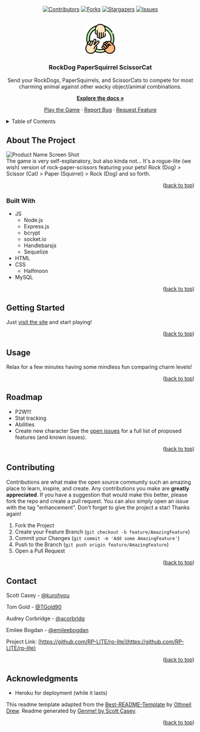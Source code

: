 <div id="top"></div>
<span align="center">

[![Contributors][contributors-shield]][contributors-url] [![Forks][forks-shield]][forks-url] [![Stargazers][stars-shield]][stars-url] [![Issues][issues-shield]][issues-url] 

</span>
<span align="center">

 

</span>
<br />
<div align="center">
<a href="https://github.com/RP-LITE/rp-lite">
<img src="/public/portraits/icons/rock-paper-scissors.png/" alt="Logo" width="80" height="80">
</a>
<h3 align="center">RockDog PaperSquirrel ScissorCat</h3>
<p align="center">

Send your RockDogs, PaperSquirrels, and ScissorCats to compete for most charming animal against other wacky object/animal combinations.


<a href="https://github.com/RP-LITE/rp-lite"><strong>Explore the docs »</strong></a>


<a href="https://rplite.herokuapp.com">Play the Game</a> · <a href="https://github.com/RP-LITE/rp-lite/issues">Report Bug</a> · <a href="https://github.com/RP-LITE/rp-lite/issues">Request Feature</a>
</p>
</div>
<!-- TABLE OF CONTENTS -->
<details>
<summary>Table of Contents</summary>
<ol>
<li>
<a href="#about-the-project">About The Project</a>
<ul>
<li><a href="#built-with">Built With</a></li>
</ul>
</li>
<li>
<a href="#getting-started">Getting Started</a>
</li>
<li><a href="#usage">Usage</a></li>
<li><a href="#roadmap">Roadmap</a></li>
<li><a href="#contributing">Contributing</a></li>
<li><a href="#contact">Contact</a></li>
<li><a href="#acknowledgments">Acknowledgments</a></li>
</ol>
</details>
<!-- ABOUT THE PROJECT -->

## About The Project
![Product Name Screen Shot][product-screenshot]<br>
The game is very self-explanatory, but also kinda not... It's a rogue-lite (we wish) version of rock-paper-scissors featuring your pets! Rock (Dog) > Scissor (Cat) > Paper (Squirrel) > Rock (Dog) and so forth.
<p align="right">(<a href="#top">back to top</a>)</p>

### Built With
- JS
  - Node.js
  - Express.js
  - bcrypt
  - socket.io
  - Handlebarsjs
  - Sequelize
- HTML
- CSS
  - Halfmoon
- MySQL
<p align="right">(<a href="#top">back to top</a>)</p>
<!-- GETTING STARTED -->

## Getting Started
Just [visit the site](https://rplite.herokuapp.com) and start playing!
<p align="right">(<a href="#top">back to top</a>)</p>
<!-- USAGE EXAMPLES -->

## Usage
Relax for a few minutes having some mindless fun comparing charm levels!
<p align="right">(<a href="#top">back to top</a>)</p>
<!-- ROADMAP -->

## Roadmap
- P2W!!!
- Stat tracking
- Abilities
- Create new character
See the [open issues](https://github.com/RP-LITE/rp-lite/issues) for a full list of proposed features (and known issues).
<p align="right">(<a href="#top">back to top</a>)</p>
<!-- CONTRIBUTING -->

## Contributing
Contributions are what make the open source community such an amazing place to learn, inspire, and create. Any contributions you make are **greatly appreciated**.
If you have a suggestion that would make this better, please fork the repo and create a pull request. You can also simply open an issue with the tag "enhancement".
Don't forget to give the project a star! Thanks again!
1. Fork the Project
2. Create your Feature Branch (`git checkout -b feature/AmazingFeature`)
3. Commit your Changes (`git commit -m 'Add some AmazingFeature'`)
4. Push to the Branch (`git push origin feature/AmazingFeature`)
5. Open a Pull Request
<p align="right">(<a href="#top">back to top</a>)</p>
<!-- CONTACT -->

## Contact

Scott Casey - [@kurohyou](https://github.com/Kurohyou)

Tom Gold - [@TGold90](https://github.com/TGold90)

Audrey Corbridge - [@acorbridg](https://github.com/acorbridg)

Emilee Bogdan - [@emileebogdan](https://github.com/emileebogdan)


Project Link: [https://github.com/RP-LITE/rp-lite](https://github.com/RP-LITE/rp-lite)
<p align="right">(<a href="#top">back to top</a>)</p>
<!-- ACKNOWLEDGMENTS -->

## Acknowledgments

- Heroku for deployment (while it lasts)

This readme template adapted from the [Best-README-Template](https://github.com/othneildrew/Best-README-Template/blob/master/BLANK_README.md) by [Othneil Drew](https://github.com/othneildrew). Readme generated by [Genme! by Scott Casey](https://github.com/Kurohyou/genme-SC).

<p align="right">(<a href="#top">back to top</a>)</p>
<!-- MARKDOWN LINKS & IMAGES -->
<!-- https://www.markdownguide.org/basic-syntax/#reference-style-links -->

[contributors-shield]: https://img.shields.io/github/contributors/RP-LITE/rp-lite.svg?style=flat
[contributors-url]: https://github.com/RP-LITE/rp-lite/graphs/contributors
[forks-shield]: https://img.shields.io/github/forks/RP-LITE/rp-lite.svg?style=flat
[forks-url]: https://github.com/RP-LITE/rp-lite/network/members
[stars-shield]: https://img.shields.io/github/stars/RP-LITE/rp-lite.svg?style=flat
[stars-url]: https://github.com/RP-LITE/rp-lite/stargazers
[issues-shield]: https://img.shields.io/github/issues/RP-LITE/rp-lite.svg?style=flat
[issues-url]: https://github.com/RP-LITE/rp-lite/issues
[product-screenshot]: https://user-images.githubusercontent.com/104692375/193175408-6f74e44e-92af-4d1d-b090-3478301d37fc.png
